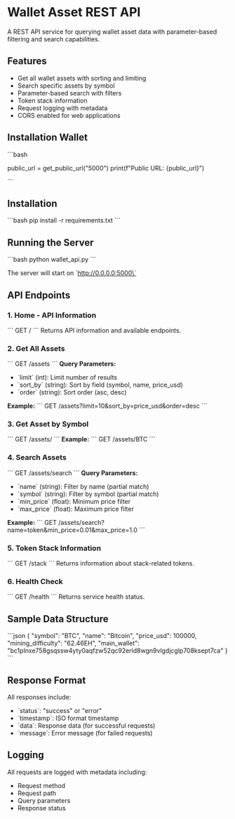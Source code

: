# Wallet Asset REST API

A REST API service for querying wallet asset data with parameter-based filtering and search capabilities.

## Features

- Get all wallet assets with sorting and limiting
- Search specific assets by symbol
- Parameter-based search with filters
- Token stack information
- Request logging with metadata
- CORS enabled for web applications
## Installation Wallet

\`\`\`bash

public_url = get_public_url("5000")
print(f"Public URL: {public_url}")

\`\`\`

## Installation

\`\`\`bash
pip install -r requirements.txt
\`\`\`

## Running the Server

\`\`\`bash
python wallet_api.py
\`\`\`

The server will start on \`http://0.0.0.0:5000\`

## API Endpoints

### 1. Home - API Information
\`\`\`
GET /
\`\`\`
Returns API information and available endpoints.

### 2. Get All Assets
\`\`\`
GET /assets
\`\`\`
**Query Parameters:**
- \`limit\` (int): Limit number of results
- \`sort_by\` (string): Sort by field (symbol, name, price_usd)
- \`order\` (string): Sort order (asc, desc)

**Example:**
\`\`\`
GET /assets?limit=10&sort_by=price_usd&order=desc
\`\`\`

### 3. Get Asset by Symbol
\`\`\`
GET /assets/<symbol>
\`\`\`
**Example:**
\`\`\`
GET /assets/BTC
\`\`\`

### 4. Search Assets
\`\`\`
GET /assets/search
\`\`\`
**Query Parameters:**
- \`name\` (string): Filter by name (partial match)
- \`symbol\` (string): Filter by symbol (partial match)
- \`min_price\` (float): Minimum price filter
- \`max_price\` (float): Maximum price filter

**Example:**
\`\`\`
GET /assets/search?name=token&min_price=0.01&max_price=1.0
\`\`\`

### 5. Token Stack Information
\`\`\`
GET /stack
\`\`\`
Returns information about stack-related tokens.

### 6. Health Check
\`\`\`
GET /health
\`\`\`
Returns service health status.

## Sample Data Structure

\`\`\`json
{
  "symbol": "BTC",
  "name": "Bitcoin",
  "price_usd": 100000,
  "mining_difficulty": "62.46EH",
  "main_wallet": "bc1plnxe758gsqssw4yty0aqfzw52qc92erld8wgn9vlgdjcglp708ksept7ca"
}
\`\`\`

## Response Format

All responses include:
- \`status\`: "success" or "error"
- \`timestamp\`: ISO format timestamp
- \`data\`: Response data (for successful requests)
- \`message\`: Error message (for failed requests)

## Logging

All requests are logged with metadata including:
- Request method
- Request path
- Query parameters
- Response status